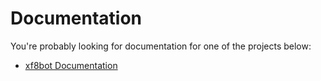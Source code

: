 # Documentation
You're probably looking for documentation for one of the projects below:
* [xf8bot Documentation](https://xf8b.github.io/documentation/xf8bot/)
